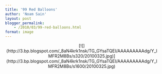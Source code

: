 ```yaml
---
title: '99 Red Balloons'
author: 'Noam Sain'
layout: post
blogger_permalink:
    - /2010/03/99-red-balloons.html
format: image
---
```


<div style="clear: both; text-align: center;">[![](http://3.bp.blogspot.com/_8aN4krk1nsk/TG_GYsaTQEI/AAAAAAAAAdg/Y_lMFR2M8Bs/s320/20100325.jpg)](http://3.bp.blogspot.com/_8aN4krk1nsk/TG_GYsaTQEI/AAAAAAAAAdg/Y_lMFR2M8Bs/s1600/20100325.jpg)</div>